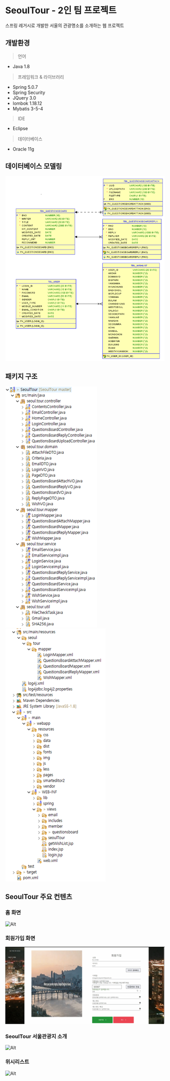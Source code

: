 <h1 id="seoultour---2인-팀-프로젝트">SeoulTour - 2인 팀 프로젝트</h1>
<p>스프링 레거시로 개발한 서울의 관광명소를 소개하는 웹 프로젝트</p>
<h2 id="개발환경">개발환경</h2>
<blockquote>
<p>언어</p>
</blockquote>
<ul>
<li>Java 1.8</li>
</ul>
<blockquote>
<p>프레임워크 &amp; 라이브러리</p>
</blockquote>
<ul>
<li>Spring 5.0.7</li>
<li>Spring Security</li>
<li>JQuery  3.0</li>
<li>lombok 1.18.12</li>
<li>Mybatis 3-5-4</li>
</ul>
<blockquote>
<p>IDE</p>
</blockquote>
<ul>
<li>Eclipse</li>
</ul>
<blockquote>
<p>데이터베이스</p>
</blockquote>
<ul>
<li>Oracle 11g</li>
</ul>
<h2 id="데이터베이스-모델링">데이터베이스 모델링</h2>
<p><img src="md/%EB%8D%B0%EC%9D%B4%ED%84%B0%EB%B2%A0%EC%9D%B4%EC%8A%A4%EB%AA%A8%EB%8D%B8%EB%A7%81.PNG" alt="Alt"></p>
<h2 id="패키지-구조">패키지 구조</h2>
<p><img src="md/%ED%8C%A8%ED%82%A4%EC%A7%80%EA%B5%AC%EC%A1%B01.PNG" alt="Alt"> <img src="md/%ED%8C%A8%ED%82%A4%EC%A7%80%EA%B5%AC%EC%A1%B02.PNG" alt="Alt"></p>
<h2 id="seoultour-주요-컨텐츠">SeoulTour 주요 컨텐츠</h2>
<h3 id="홈-화면">홈 화면</h3>
<p><img src="md/%ED%99%88%ED%99%94%EB%A9%B4.gif" alt="Alt"></p>
<h3 id="회원가입-화면">회원가입 화면</h3>
<p><img src="md/%ED%9A%8C%EC%9B%90%EA%B0%80%EC%9E%85.gif" alt="Alt"></p>
<h3 id="seoultour-서울관광지-소개">SeoulTour 서울관광지 소개</h3>
<p><img src="md/%EC%84%9C%EC%9A%B8%EC%BD%98%ED%85%90%EC%B8%A0.gif" alt="Alt"></p>
<h3 id="위시리스트">위시리스트</h3>
<p><img src="md/%EC%9C%84%EC%8B%9C%EB%A6%AC%EC%8A%A4%ED%8A%B8.gif" alt="Alt"></p>

